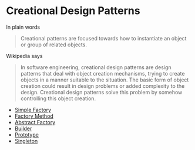 Creational Design Patterns
==========================

In plain words
> Creational patterns are focused towards how to instantiate an object or group of related objects.

Wikipedia says
> In software engineering, creational design patterns are design patterns that deal with object creation mechanisms, trying to create objects in a manner suitable to the situation. The basic form of object creation could result in design problems or added complexity to the design. Creational design patterns solve this problem by somehow controlling this object creation.
 
 * [Simple Factory](simple-factory.md)
 * [Factory Method](factory-method.md)
 * [Abstract Factory](abstract-factory.md)
 * [Builder](builder.md)
 * [Prototype](prototype.md)
 * [Singleton](singleton.md)
 